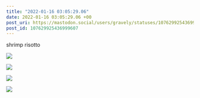 ```yaml
---
title: "2022-01-16 03:05:29.06"
date: 2022-01-16 03:05:29.06 +00
post_uri: https://mastodon.social/users/gravely/statuses/107629925436999607
post_id: 107629925436999607
---
```

shrimp risotto


![](/images/107629924619803579.jpg)

![](/images/107629924781281687.jpg)

![](/images/107629924992207979.jpg)

![](/images/107629925334538330.jpg)

